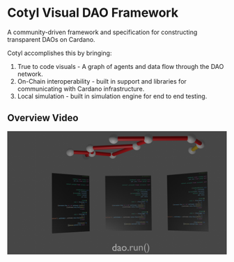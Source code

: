 # Cotyl Visual DAO Framework
A community-driven framework and specification for constructing transparent DAOs on Cardano. 

Cotyl accomplishes this by bringing:

1. True to code visuals - A graph of agents and data flow through the DAO network.
2. On-Chain interoperability - built in support and libraries for communicating with Cardano infrastructure.
3. Local simulation - built in simulation engine for end to end testing.

## Overview Video
[![Visual DAO](./examples/images/graphdao_1_early.png)](https://youtu.be/ACvM7TuwYPE)
